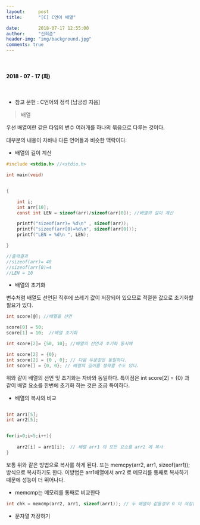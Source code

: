 ```yaml
---
layout:     post
title:      "[C] C언어 배열"

date:       2018-07-17 12:55:00
author:     "신희준"
header-img: "img/background.jpg"
comments: true
---
```


<head>
 <meta property="og:type" content="C언어 배열">
 <meta property="og:title" content="C언어 배열">
 <meta property="og:description" content="C언어 배열">
 <meta property="og:url" content="http://shj7242.github.io/2018/07/17/C4/">

 <meta name="twitter:card" content="C언어 배열">
  <meta name="twitter:title" content="C언어 배열">
  <meta name="twitter:description" content="C언어 배열">
  <meta name="FACEBOOK:domain" content="http://shj7242.github.io/2018/07/17/C4/">
  <meta name="facebook:card" content="C언어 배열">
   <meta name="facebook:title" content="C언어 배열">
   <meta name="facebook:description" content="C언어 배열">
   <meta name="facebook:domain" content="http://shj7242.github.io/2018/07/17/C4/">


 </head>

<br>
<H4 style ="font-weight:bold; color:black;"> </H4>

<H4 style ="font-weight:bold; color : black">2018 - 07 - 17 (화)</H4>
<br>

* 참고 문헌 : C언어의 정석 [남궁성 지음]

> 배열

우선 배열이란 같은 타입의 변수 여러개를 하나의 묶음으로 다루는 것이다.

대부분의 내용이 자바나 다른 언어들과 비슷한 맥락이다.

* 배열의 길이 계산

~~~c
#include <stdio.h> //<stdio.h>

int main(void)


{

	int i;
	int arr[10];
	const int LEN = sizeof(arr)/sizeof(arr[0]); //배열의 길이 계산

	printf("sizeof(arr)= %d\n" , sizeof(arr));
	printf("sizeof(arr[0)=%d\n", sizeof(arr[0]));
	printf("LEN = %d\n ", LEN);

}

//출력결과
//sizeof(arr)= 40
//sizeof(arr[0)=4
//LEN = 10
~~~



* 배열의 초기화

변수처럼 배열도 선언된 직후에 쓰레기 값이 저장되어 있으므로 적절한 값으로 초기화할 필요가 있다.

~~~c
int score[@]; //배열을 선언

score[0] = 50;
score[1] = 10;  //배열 초기화

int score[2]= {50, 10}; //배열의 선언과 초기화 동시에 

int score[2] = {0};
int score[2] = {0 , 0}; // 다음 두문장은 동일하다.
int score[] = {0, 0}; // 배열의 길이를 생략할 수도 있다.
~~~

위와 같이 배열의 선언 및 초기화는 자바와 동일하다. 특이점은 int score[2] = {0} 과 같이 배열 요소를 한번에 초기화 하는 것은 조금 특이하다.




* 배열의 복사와 비교


~~~C

int arr1[5];
int arr2[5];


for(i=0;i<5;i++){
   
    arr2[i] = arr1[i];  // 배열 arr1 의 모든 요소를 arr2 에 복사
}
~~~


보통 위와 같은 방법으로 복사를 하게 된다. 또는 memcpy(arr2, arr1, sizeof(arr1)); 방식으로 복사하기도 한다.
이방법은 arr1배열에서 arr2 로 메모리를 통째로 복사하기 때문에 성능이 더 뛰어나다.



* memcmp는 메모리를 통째로 비교한다


~~~c
int chk = memcmp(arr2, arr1, sizeof(arr1)); // 두 배열이 같을경우 0 이 저장된다
~~~


* 문자열 저장하기
